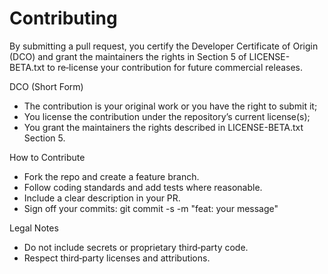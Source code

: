 # Contributing

By submitting a pull request, you certify the Developer Certificate of Origin (DCO) and grant the maintainers the rights in Section 5 of LICENSE-BETA.txt to re‑license your contribution for future commercial releases.

DCO (Short Form)
- The contribution is your original work or you have the right to submit it;
- You license the contribution under the repository’s current license(s);
- You grant the maintainers the rights described in LICENSE-BETA.txt Section 5.

How to Contribute
- Fork the repo and create a feature branch.
- Follow coding standards and add tests where reasonable.
- Include a clear description in your PR.
- Sign off your commits: git commit -s -m "feat: your message"

Legal Notes
- Do not include secrets or proprietary third‑party code.
- Respect third‑party licenses and attributions.

